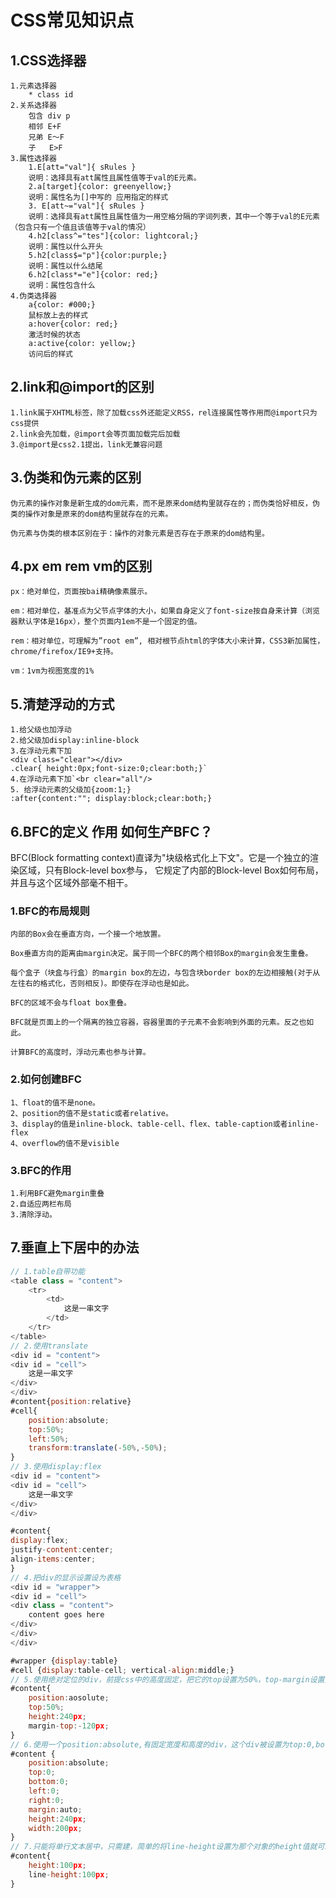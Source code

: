# CSS常见知识点
## 1.CSS选择器
    1.元素选择器
        * class id 
    2.关系选择器
        包含 div p
        相邻 E+F
        兄弟 E～F
        子   E>F
    3.属性选择器
        1.E[att="val"]{ sRules }
        说明：选择具有att属性且属性值等于val的E元素。
        2.a[target]{color: greenyellow;}
        说明：属性名为[]中写的 应用指定的样式
        3. E[att~="val"]{ sRules }
        说明：选择具有att属性且属性值为一用空格分隔的字词列表，其中一个等于val的E元素（包含只有一个值且该值等于val的情况）
        4.h2[class^="tes"]{color: lightcoral;}
        说明：属性以什么开头
        5.h2[class$="p"]{color:purple;}
        说明：属性以什么结尾
        6.h2[class*="e"]{color: red;}
        说明：属性包含什么
    4.伪类选择器
        a{color: #000;}
        鼠标放上去的样式
        a:hover{color: red;}
        激活时候的状态
        a:active{color: yellow;}
        访问后的样式
## 2.link和@import的区别
    1.link属于XHTML标签，除了加载css外还能定义RSS，rel连接属性等作用而@import只为css提供
    2.link会先加载，@import会等页面加载完后加载
    3.@import是css2.1提出，link无兼容问题
## 3.伪类和伪元素的区别
    伪元素的操作对象是新生成的dom元素，而不是原来dom结构里就存在的；而伪类恰好相反，伪类的操作对象是原来的dom结构里就存在的元素。

    伪元素与伪类的根本区别在于：操作的对象元素是否存在于原来的dom结构里。
## 4.px em rem vm的区别
    px：绝对单位，页面按bai精确像素展示。

    em：相对单位，基准点为父节点字体的大小，如果自身定义了font-size按自身来计算（浏览器默认字体是16px），整个页面内1em不是一个固定的值。

    rem：相对单位，可理解为”root em”, 相对根节点html的字体大小来计算，CSS3新加属性，chrome/firefox/IE9+支持。

    vm：1vm为视图宽度的1%
## 5.清楚浮动的方式
    1.给父级也加浮动
    2.给父级加display:inline-block
    3.在浮动元素下加
    <div class="clear"></div>
    .clear{ height:0px;font-size:0;clear:both;}`
    4.在浮动元素下加`<br clear="all"/>
    5. 给浮动元素的父级加{zoom:1;}
    :after{content:""; display:block;clear:both;}
## 6.BFC的定义 作用 如何生产BFC？
BFC(Block formatting context)直译为"块级格式化上下文"。它是一个独立的渲染区域，只有Block-level box参与， 它规定了内部的Block-level Box如何布局，并且与这个区域外部毫不相干。

### 1.BFC的布局规则
    内部的Box会在垂直方向，一个接一个地放置。

    Box垂直方向的距离由margin决定。属于同一个BFC的两个相邻Box的margin会发生重叠。

    每个盒子（块盒与行盒）的margin box的左边，与包含块border box的左边相接触(对于从左往右的格式化，否则相反)。即使存在浮动也是如此。

    BFC的区域不会与float box重叠。

    BFC就是页面上的一个隔离的独立容器，容器里面的子元素不会影响到外面的元素。反之也如此。

    计算BFC的高度时，浮动元素也参与计算。

### 2.如何创建BFC
    1、float的值不是none。
    2、position的值不是static或者relative。
    3、display的值是inline-block、table-cell、flex、table-caption或者inline-flex
    4、overflow的值不是visible
### 3.BFC的作用
    1.利用BFC避免margin重叠
    2.自适应两栏布局
    3.清除浮动。
## 7.垂直上下居中的办法
```javascript
// 1.table自带功能
<table class = "content">
    <tr>
        <td>
            这是一串文字
        </td>
    </tr>
</table>
// 2.使用translate
<div id = "content">
<div id = "cell">
    这是一串文字
</div>
</div>
#content{position:relative}
#cell{
    position:absolute;
    top:50%;
    left:50%;
    transform:translate(-50%,-50%);
}
// 3.使用display:flex
<div id = "content">
<div id = "cell">
    这是一串文字
</div>
</div>

#content{
display:flex;
justify-content:center;
align-items:center;
}
// 4.把div的显示设置设为表格
<div id = "wrapper">
<div id = "cell">
<div class = "content">
    content goes here
</div>
</div>
</div>

#wrapper {display:table}
#cell {display:table-cell; vertical-align:middle;}
// 5.使用绝对定位的div，前提css中的高度固定，把它的top设置为50%，top-margin设置为负的content高度，因为有固定的高度，给content指定overflow:auto，这样如果content太多的话，就会出现滚动条，以免content溢出。
#content{
    position:aosolute;
    top:50%;
    height:240px;
    margin-top:-120px;
}
// 6.使用一个position:absolute,有固定宽度和高度的div，这个div被设置为top:0,bottom:0,因为有固定高度，并不能和上下的间距都为0，因此margin:auto,会使它居中。
#content {
    position:absolute;
    top:0;
    bottom:0;
    left:0;
    right:0;
    margin:auto;
    height:240px;
    width:200px;
}
// 7.只能将单行文本居中，只需建，简单的将line-height设置为那个对象的height值就可以了
#content{
    height:100px;
    line-height:100px;
}
```